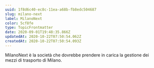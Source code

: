 ```yaml
---
uuid: 1f8d6c40-ec8c-11ea-a68b-fb8edc504687
slug: milano-next
label: MilanoNext
color: 5cf8fe
type: TopicFrontmatter
date: 2020-09-01T19:48:35.866Z
updatedAt: 2020-10-22T07:50:54.062Z
createdAt: 2020-10-22T07:50:54.093Z
---
```

MilanoNext è la società che dovrebbe prendere in carica la gestione dei mezzi di trasporto di Milano.